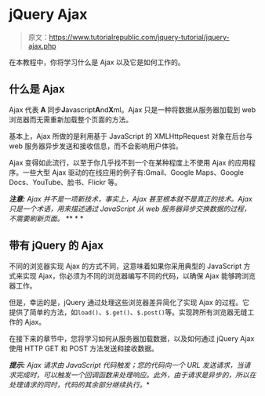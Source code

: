 # jQuery Ajax

> 原文：<https://www.tutorialrepublic.com/jquery-tutorial/jquery-ajax.php>

在本教程中，你将学习什么是 Ajax 以及它是如何工作的。

## 什么是 Ajax

Ajax 代表 **A** 同步**J**avascript**A**nd**X**ml。Ajax 只是一种将数据从服务器加载到 web 浏览器而无需重新加载整个页面的方法。

基本上，Ajax 所做的是利用基于 JavaScript 的 XMLHttpRequest 对象在后台与 web 服务器异步发送和接收信息，而不会影响用户体验。

Ajax 变得如此流行，以至于你几乎找不到一个在某种程度上不使用 Ajax 的应用程序。一些大型 Ajax 驱动的在线应用的例子有:Gmail、Google Maps、Google Docs、YouTube、脸书、Flickr 等。

 ***注意:** Ajax 并不是一项新技术，事实上，Ajax 甚至根本就不是真正的技术。Ajax 只是一个术语，用来描述通过 JavaScript 从 web 服务器异步交换数据的过程，不需要刷新页面。*  ** * *

## 带有 jQuery 的 Ajax

不同的浏览器实现 Ajax 的方式不同，这意味着如果你采用典型的 JavaScript 方式来实现 Ajax，你必须为不同的浏览器编写不同的代码，以确保 Ajax 能够跨浏览器工作。

但是，幸运的是，jQuery 通过处理这些浏览器差异简化了实现 Ajax 的过程。它提供了简单的方法，如`load()`、`$.get()`、`$.post()`等。实现跨所有浏览器无缝工作的 Ajax。

在接下来的章节中，您将学习如何从服务器加载数据，以及如何通过 jQuery Ajax 使用 HTTP GET 和 POST 方法发送和接收数据。

 ***提示:** Ajax 请求由 JavaScript 代码触发；您的代码向一个 URL 发送请求，当请求完成时，可以触发一个回调函数来处理响应。此外，由于请求是异步的，所以在处理请求的同时，代码的其余部分继续执行。**